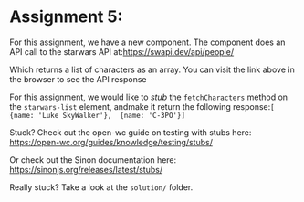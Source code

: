 # Assignment 5:
For this assignment, we have a new component. The component does an API call to the starwars API at:https://swapi.dev/api/people/

Which returns a list of characters as an array. You can visit the link above in the browser to see the API response

For this assignment, we would like to _stub_ the `fetchCharacters` method on the `starwars-list` element, andmake it return the following response:```[  {name: 'Luke SkyWalker'},  {name: 'C-3PO'}]```

Stuck? Check out the open-wc guide on testing with stubs here: https://open-wc.org/guides/knowledge/testing/stubs/

Or check out the Sinon documentation here: https://sinonjs.org/releases/latest/stubs/

Really stuck? Take a look at the `solution/` folder.